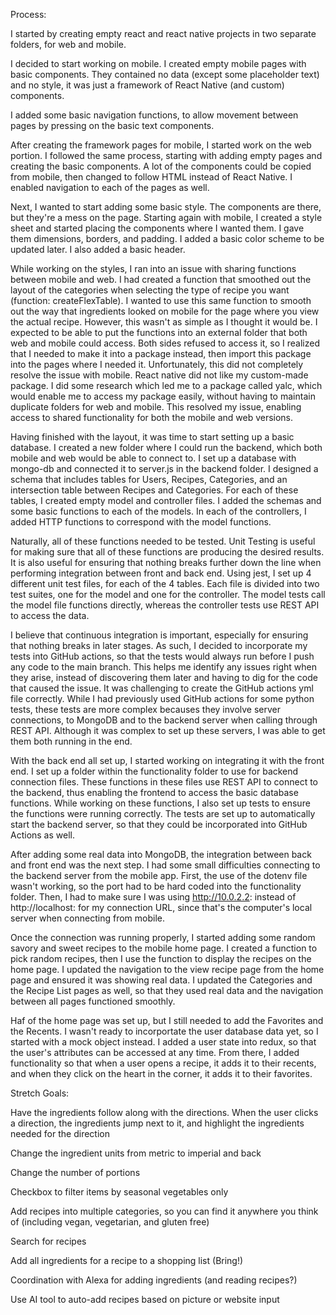 Process:

I started by creating empty react and react native projects in two separate folders, for web and mobile.

I decided to start working on mobile. I created empty mobile pages with basic components. They contained no data (except some placeholder text) and no style, it was just a framework of React Native (and custom) components.

I added some basic navigation functions, to allow movement between pages by pressing on the basic text components.


After creating the framework pages for mobile, I started work on the web portion. I followed the same process, starting with adding empty pages and creating the basic components. A lot of the components could be copied from mobile, then changed to follow HTML instead of React Native. I enabled navigation to each of the pages as well.


Next, I wanted to start adding some basic style. The components are there, but they're a mess on the page. Starting again with mobile, I created a style sheet and started placing the components where I wanted them. I gave them dimensions, borders, and padding. I added a basic color scheme to be updated later. I also added a basic header.


While working on the styles, I ran into an issue with sharing functions between mobile and web. I had created a function that smoothed out the layout of the categories when selecting the type of recipe you want (function: createFlexTable). I wanted to use this same function to smooth out the way that ingredients looked on mobile for the page where you view the actual recipe. However, this wasn't as simple as I thought it would be. I expected to be able to put the functions into an external folder that both web and mobile could access. Both sides refused to access it, so I realized that I needed to make it into a package instead, then import this package into the pages where I needed it. Unfortunately, this did not completely resolve the issue with mobile. React native did not like my custom-made package. I did some research which led me to a package called yalc, which would enable me to access my package easily, without having to maintain duplicate folders for web and mobile. This resolved my issue, enabling access to shared functionality for both the mobile and web versions.


Having finished with the layout, it was time to start setting up a basic database. I created a new folder where I could run the backend, which both mobile and web would be able to connect to. I set up a database with mongo-db and connected it to server.js in the backend folder. I designed a schema that includes tables for Users, Recipes, Categories, and an intersection table between Recipes and Categories. For each of these tables, I created empty model and controller files. I added the schemas and some basic functions to each of the models. In each of the controllers, I added HTTP functions to correspond with the model functions. 


Naturally, all of these functions needed to be tested. Unit Testing is useful for making sure that all of these functions are producing the desired results. It is also useful for ensuring that nothing breaks further down the line when performing integration between front and back end. Using jest, I set up 4 different unit test files, for each of the 4 tables. Each file is divided into two test suites, one for the model and one for the controller. The model tests call the model file functions directly, whereas the controller tests use REST API to access the data.


I believe that continuous integration is important, especially for ensuring that nothing breaks in later stages. As such, I decided to incorporate my tests into GitHub actions, so that the tests would always run before I push any code to the main branch. This helps me identify any issues right when they arise, instead of discovering them later and having to dig for the code that caused the issue. It was challenging to create the GitHub actions yml file correctly. While I had previously used GitHub actions for some python tests, these tests are more complex becauses they involve server connections, to MongoDB and to the backend server when calling through REST API. Although it was complex to set up these servers, I was able to get them both running in the end. 


With the back end all set up, I started working on integrating it with the front end. I set up a folder within the functionality folder to use for backend connection files. These functions in these files use REST API to connect to the backend, thus enabling the frontend to access the basic database functions. While working on these functions, I also set up tests to ensure the functions were running correctly. The tests are set up to automatically start the backend server, so that they could be incorporated into GitHub Actions as well.


After adding some real data into MongoDB, the integration between back and front end was the next step. I had some small difficulties connecting to the backend server from the mobile app. First, the use of the dotenv file wasn't working, so the port had to be hard coded into the functionality folder. Then, I had to make sure I was using http://10.0.2.2: instead of http://localhost: for my connection URL, since that's the computer's local server when connecting from mobile.


Once the connection was running properly, I started adding some random savory and sweet recipes to the mobile home page. I created a function to pick random recipes, then I use the function to display the recipes on the home page. I updated the navigation to the view recipe page from the home page and ensured it was showing real data. I updated the Categories and the Recipe List pages as well, so that they used real data and the navigation between all pages functioned smoothly. 


Haf of the home page was set up, but I still needed to add the Favorites and the Recents. I wasn't ready to incorportate the user database data yet, so I started with a mock object instead. I added a user state into redux, so that the user's attributes can be accessed at any time. From there, I added functionality so that when a user opens a recipe, it adds it to their recents, and when they click on the heart in the corner, it adds it to their favorites. 



Stretch Goals:

Have the ingredients follow along with the directions. When the user clicks a direction, the ingredients jump next to it, and highlight the ingredients needed for the direction

Change the ingredient units from metric to imperial and back

Change the number of portions

Checkbox to filter items by seasonal vegetables only 

Add recipes into multiple categories, so you can find it anywhere you think of (including vegan, vegetarian, and gluten free)

Search for recipes

Add all ingredients for a recipe to a shopping list (Bring!)

Coordination with Alexa for adding ingredients (and reading recipes?)

Use AI tool to auto-add recipes based on picture or website input
